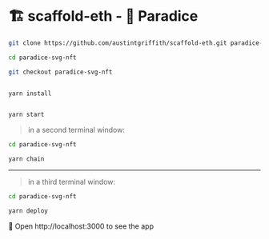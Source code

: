# 🏗 scaffold-eth - 🎲 Paradice


```bash
git clone https://github.com/austintgriffith/scaffold-eth.git paradice-svg-nft

cd paradice-svg-nft

git checkout paradice-svg-nft
```

```bash

yarn install

```

```bash

yarn start

```

> in a second terminal window:

```bash
cd paradice-svg-nft

yarn chain

```

---

> in a third terminal window:


```bash
cd paradice-svg-nft

yarn deploy

```

📱 Open http://localhost:3000 to see the app

